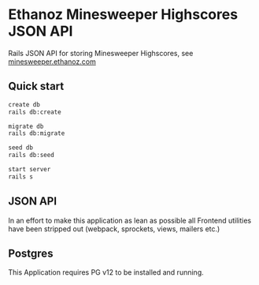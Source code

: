 # Ethanoz Minesweeper Highscores JSON API
Rails JSON API for storing Minesweeper Highscores, see [minesweeper.ethanoz.com](https://minesweeper.ethanoz.com)

## Quick start
```bash
create db
rails db:create

migrate db
rails db:migrate

seed db
rails db:seed

start server
rails s
```

## JSON API
In an effort to make this application as lean as possible all Frontend utilities have been stripped out (webpack, sprockets, views, mailers etc.)

## Postgres
This Application requires PG v12 to be installed and running.
